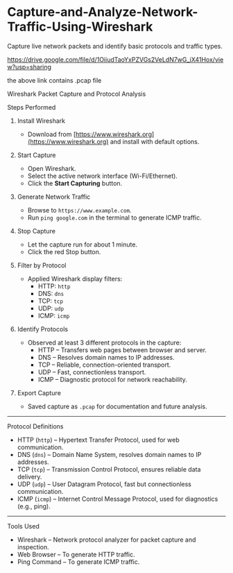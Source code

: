 # Capture-and-Analyze-Network-Traffic-Using-Wireshark
 Capture live network packets and identify basic protocols and traffic types.

https://drive.google.com/file/d/1OiiudTaoYxPZVGs2VeLdN7wG_iX41Hox/view?usp=sharing

the above link contains .pcap file

 
 Wireshark Packet Capture and Protocol Analysis

Steps Performed

1. Install Wireshark
   - Download from [https://www.wireshark.org](https://www.wireshark.org) and install with default options.

2. Start Capture
   - Open Wireshark.
   - Select the active network interface (Wi-Fi/Ethernet).
   - Click the **Start Capturing** button.

3. Generate Network Traffic
   - Browse to `https://www.example.com`.
   - Run `ping google.com` in the terminal to generate ICMP traffic.

4. Stop Capture
   - Let the capture run for about 1 minute.
   - Click the red Stop button.

5. Filter by Protocol
   - Applied Wireshark display filters:
     - HTTP: `http`
     - DNS: `dns`
     - TCP: `tcp`
     - UDP: `udp`
     - ICMP: `icmp`

6. Identify Protocols
   - Observed at least 3 different protocols in the capture:
     - HTTP – Transfers web pages between browser and server.
     - DNS – Resolves domain names to IP addresses.
     - TCP – Reliable, connection-oriented transport.
     - UDP – Fast, connectionless transport.
     - ICMP – Diagnostic protocol for network reachability.

7. Export Capture
   - Saved capture as `.pcap` for documentation and future analysis.

---

 Protocol Definitions

- HTTP (`http`) – Hypertext Transfer Protocol, used for web communication.
- DNS (`dns`) – Domain Name System, resolves domain names to IP addresses.
- TCP (`tcp`) – Transmission Control Protocol, ensures reliable data delivery.
- UDP (`udp`) – User Datagram Protocol, fast but connectionless communication.
- ICMP (`icmp`) – Internet Control Message Protocol, used for diagnostics (e.g., ping).

---

 Tools Used
- Wireshark – Network protocol analyzer for packet capture and inspection.
- Web Browser – To generate HTTP traffic.
- Ping Command – To generate ICMP traffic.
